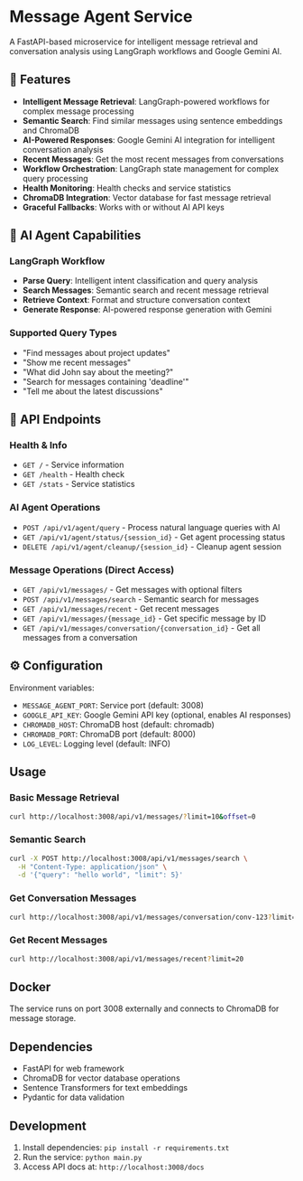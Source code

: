 # Message Agent Service

A FastAPI-based microservice for intelligent message retrieval and conversation analysis using LangGraph workflows and Google Gemini AI.

## 🚀 Features

- **Intelligent Message Retrieval**: LangGraph-powered workflows for complex message processing
- **Semantic Search**: Find similar messages using sentence embeddings and ChromaDB
- **AI-Powered Responses**: Google Gemini AI integration for intelligent conversation analysis
- **Recent Messages**: Get the most recent messages from conversations
- **Workflow Orchestration**: LangGraph state management for complex query processing
- **Health Monitoring**: Health checks and service statistics
- **ChromaDB Integration**: Vector database for fast message retrieval
- **Graceful Fallbacks**: Works with or without AI API keys

## 🤖 AI Agent Capabilities

### LangGraph Workflow
- **Parse Query**: Intelligent intent classification and query analysis
- **Search Messages**: Semantic search and recent message retrieval  
- **Retrieve Context**: Format and structure conversation context
- **Generate Response**: AI-powered response generation with Gemini

### Supported Query Types
- "Find messages about project updates"
- "Show me recent messages"
- "What did John say about the meeting?"
- "Search for messages containing 'deadline'"
- "Tell me about the latest discussions"

## 🔌 API Endpoints

### Health & Info
- `GET /` - Service information
- `GET /health` - Health check
- `GET /stats` - Service statistics

### AI Agent Operations
- `POST /api/v1/agent/query` - Process natural language queries with AI
- `GET /api/v1/agent/status/{session_id}` - Get agent processing status
- `DELETE /api/v1/agent/cleanup/{session_id}` - Cleanup agent session

### Message Operations (Direct Access)
- `GET /api/v1/messages/` - Get messages with optional filters
- `POST /api/v1/messages/search` - Semantic search for messages
- `GET /api/v1/messages/recent` - Get recent messages
- `GET /api/v1/messages/{message_id}` - Get specific message by ID
- `GET /api/v1/messages/conversation/{conversation_id}` - Get all messages from a conversation

## ⚙️ Configuration

Environment variables:
- `MESSAGE_AGENT_PORT`: Service port (default: 3008)
- `GOOGLE_API_KEY`: Google Gemini API key (optional, enables AI responses)
- `CHROMADB_HOST`: ChromaDB host (default: chromadb)
- `CHROMADB_PORT`: ChromaDB port (default: 8000)
- `LOG_LEVEL`: Logging level (default: INFO)

## Usage

### Basic Message Retrieval
```bash
curl http://localhost:3008/api/v1/messages/?limit=10&offset=0
```

### Semantic Search
```bash
curl -X POST http://localhost:3008/api/v1/messages/search \
  -H "Content-Type: application/json" \
  -d '{"query": "hello world", "limit": 5}'
```

### Get Conversation Messages
```bash
curl http://localhost:3008/api/v1/messages/conversation/conv-123?limit=50
```

### Get Recent Messages
```bash
curl http://localhost:3008/api/v1/messages/recent?limit=20
```

## Docker

The service runs on port 3008 externally and connects to ChromaDB for message storage.

## Dependencies

- FastAPI for web framework
- ChromaDB for vector database operations
- Sentence Transformers for text embeddings
- Pydantic for data validation

## Development

1. Install dependencies: `pip install -r requirements.txt`
2. Run the service: `python main.py`
3. Access API docs at: `http://localhost:3008/docs`
